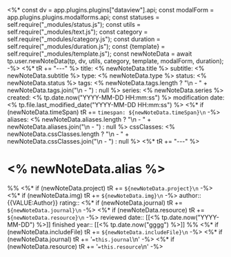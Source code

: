 <%*
const dv = app.plugins.plugins["dataview"].api;
const modalForm = app.plugins.plugins.modalforms.api;
const statuses = self.require("_modules/status.js");
const utils = self.require("_modules/text.js");
const category = self.require("_modules/category.js");
const duration = self.require("_modules/duration.js");
const {template} = self.require("_modules/template.js");
const newNoteData = await tp.user.newNoteData(tp, dv, utils, category, template, modalForm, duration);
-%>
<%* tR += "---" %>
title: <% newNoteData.title %>
subtitle: <% newNoteData.subtitle %>
type: <% newNoteData.type %>
status: <% newNoteData.status %>
tags: <% newNoteData.tags.length ? "\n  - " + newNoteData.tags.join("\n  - ") : null %>
series: <% newNoteData.series %>
created: <% tp.date.now("YYYY-MM-DD HH:mm:ss") %>
modification date: <% tp.file.last_modified_date("YYYY-MM-DD HH:mm:ss") %>
<%* if (newNoteData.timeSpan) tR += `timespan: ${newNoteData.timeSpan}\n` -%>
aliases: <% newNoteData.aliases.length ? "\n  - " + newNoteData.aliases.join("\n  - ") : null %>
cssClasses: <% newNoteData.cssClasses.length ? "\n  - " + newNoteData.cssClasses.join("\n  - ") : null %>
<%* tR += "---" %>
# <% newNoteData.alias %>
%%
<%* if (newNoteData.project) tR += `${newNoteData.project}\n` -%>
<%* if (newNoteData.img) tR += `${newNoteData.img}\n` -%>
author:: {{VALUE:Author}}
rating::
<%* if (newNoteData.journal) tR += `${newNoteData.journal}\n` -%>
<%* if (newNoteData.resource) tR += `${newNoteData.resource}\n` -%>
reviewed date:: [[<% tp.date.now("YYYY-MM-DD") %>]]
finished year:: [[<% tp.date.now("gggg") %>]]
%%
<%* if (newNoteData.includeFile) tR += `${newNoteData.includeFile}\n` -%>
<%* if (newNoteData.journal) tR += '`=this.journal`\n' -%>
<%* if (newNoteData.resource) tR += '`=this.resource`\n' -%>